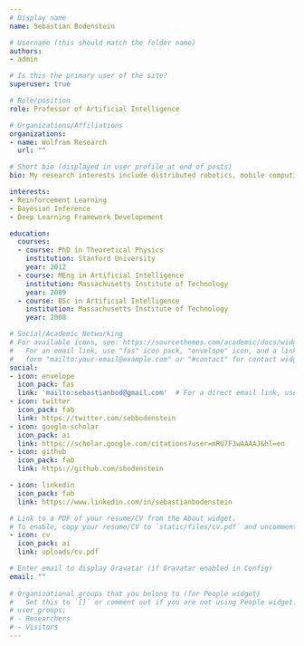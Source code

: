 ```yaml
---
# Display name
name: Sebastian Bodenstein

# Username (this should match the folder name)
authors:
- admin

# Is this the primary user of the site?
superuser: true

# Role/position
role: Professor of Artificial Intelligence

# Organizations/Affiliations
organizations:
- name: Wolfram Research
  url: ""

# Short bio (displayed in user profile at end of posts)
bio: My research interests include distributed robotics, mobile computing and programmable matter.

interests:
- Reinforcement Learning
- Bayesian Inference
- Deep Learning Framework Developement

education:
  courses:
  - course: PhD in Theoretical Physics
    institution: Stanford University
    year: 2012
  - course: MEng in Artificial Intelligence
    institution: Massachusetts Institute of Technology
    year: 2009
  - course: BSc in Artificial Intelligence
    institution: Massachusetts Institute of Technology
    year: 2008

# Social/Academic Networking
# For available icons, see: https://sourcethemes.com/academic/docs/widgets/#icons
#   For an email link, use "fas" icon pack, "envelope" icon, and a link in the
#   form "mailto:your-email@example.com" or "#contact" for contact widget.
social:
- icon: envelope
  icon_pack: fas
  link: 'mailto:sebastianbod@gmail.com'  # For a direct email link, use "mailto:test@example.org".
- icon: twitter
  icon_pack: fab
  link: https://twitter.com/sebbodenstein
- icon: google-scholar
  icon_pack: ai
  link: https://scholar.google.com/citations?user=mRU7F3wAAAAJ&hl=en
- icon: github
  icon_pack: fab
  link: https://github.com/sbodenstein

- icon: linkedin
  icon_pack: fab
  link: https://www.linkedin.com/in/sebastianbodenstein

# Link to a PDF of your resume/CV from the About widget.
# To enable, copy your resume/CV to `static/files/cv.pdf` and uncomment the lines below.  
- icon: cv
  icon_pack: ai
  link: uploads/cv.pdf

# Enter email to display Gravatar (if Gravatar enabled in Config)
email: ""
  
# Organizational groups that you belong to (for People widget)
#   Set this to `[]` or comment out if you are not using People widget.  
# user_groups:
# - Researchers
# - Visitors
---
```



